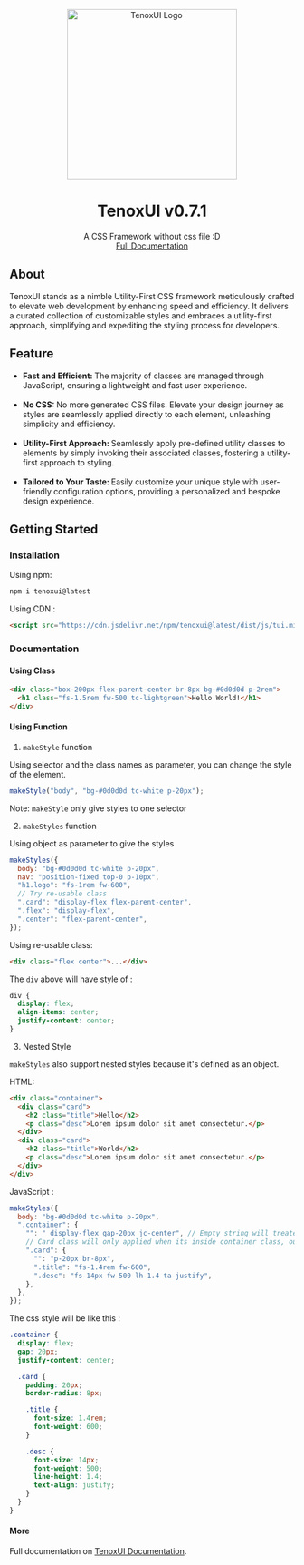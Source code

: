 <p align="center">
<a href="https://tenoxui.web.app/">
<img src="https://tenoxui.web.app/img/tenoxui.svg" alt="TenoxUI Logo" width='300' height='300'
 >
</a>
</p>
<h1 align="center">TenoxUI v0.7.1</h1>
<p align="center">
A CSS Framework without css file :D
<br>
<a href="https://tenoxui.web.app/docs/start">Full Documentation</a>
</p>

<h2>About</h2>
<p>
TenoxUI stands as a nimble Utility-First CSS framework meticulously crafted to elevate web development by enhancing speed and efficiency. It delivers a curated collection of customizable styles and embraces a utility-first approach, simplifying and expediting the styling process for developers.
</p>

<h2>Feature</h2>

<ul>
  <li>
    <strong> Fast and Efficient: </strong> The majority of classes are managed
    through JavaScript, ensuring a lightweight and fast user experience.
  </li>
  <br />
  <li>
    <strong> No CSS: </strong> No more generated CSS files. Elevate your design
    journey as styles are seamlessly applied directly to each element,
    unleashing simplicity and efficiency.
  </li>
  <br />
  <li>
    <strong> Utility-First Approach: </strong> Seamlessly apply pre-defined
    utility classes to elements by simply invoking their associated classes,
    fostering a utility-first approach to styling.
  </li>
  <br />
  <li>
    <strong> Tailored to Your Taste: </strong> Easily customize your unique
    style with user-friendly configuration options, providing a personalized and
    bespoke design experience.
  </li>
</ul>

<h2>Getting Started</h2>

<h3>Installation</h3>

Using npm:

```bash
npm i tenoxui@latest
```

Using CDN :

```html
<script src="https://cdn.jsdelivr.net/npm/tenoxui@latest/dist/js/tui.min.js"></script>
```

<h3>Documentation</h3>

<h4>Using Class</h4>

```html
<div class="box-200px flex-parent-center br-8px bg-#0d0d0d p-2rem">
  <h1 class="fs-1.5rem fw-500 tc-lightgreen">Hello World!</h1>
</div>
```

<h4>Using Function</h4>

1. `makeStyle` function

Using selector and the class names as parameter, you can change the style of the element.

```js
makeStyle("body", "bg-#0d0d0d tc-white p-20px");
```

Note: `makeStyle` only give styles to one selector

2. `makeStyles` function

Using object as parameter to give the styles

```js
makeStyles({
  body: "bg-#0d0d0d tc-white p-20px",
  nav: "position-fixed top-0 p-10px",
  "h1.logo": "fs-1rem fw-600",
  // Try re-usable class
  ".card": "display-flex flex-parent-center",
  ".flex": "display-flex",
  ".center": "flex-parent-center",
});
```

Using re-usable class:

```html
<div class="flex center">...</div>
```

The `div` above will have style of :

```css
div {
  display: flex;
  align-items: center;
  justify-content: center;
}
```

3. Nested Style

`makeStyles` also support nested styles because it's defined as an object.

HTML:

```html
<div class="container">
  <div class="card">
    <h2 class="title">Hello</h2>
    <p class="desc">Lorem ipsum dolor sit amet consectetur.</p>
  </div>
  <div class="card">
    <h2 class="title">World</h2>
    <p class="desc">Lorem ipsum dolor sit amet consectetur.</p>
  </div>
</div>
```

JavaScript :

```js
makeStyles({
  body: "bg-#0d0d0d tc-white p-20px",
  ".container": {
    "": " display-flex gap-20px jc-center", // Empty string will treated as parent's style
    // Card class will only applied when its inside container class, outside it will not styled
    ".card": {
      "": "p-20px br-8px",
      ".title": "fs-1.4rem fw-600",
      ".desc": "fs-14px fw-500 lh-1.4 ta-justify",
    },
  },
});
```

The css style will be like this :

```css
.container {
  display: flex;
  gap: 20px;
  justify-content: center;

  .card {
    padding: 20px;
    border-radius: 8px;

    .title {
      font-size: 1.4rem;
      font-weight: 600;
    }

    .desc {
      font-size: 14px;
      font-weight: 500;
      line-height: 1.4;
      text-align: justify;
    }
  }
}
```

<h4>More</h4>

Full documentation on [TenoxUI Documentation](https://tenoxui.web.app).
